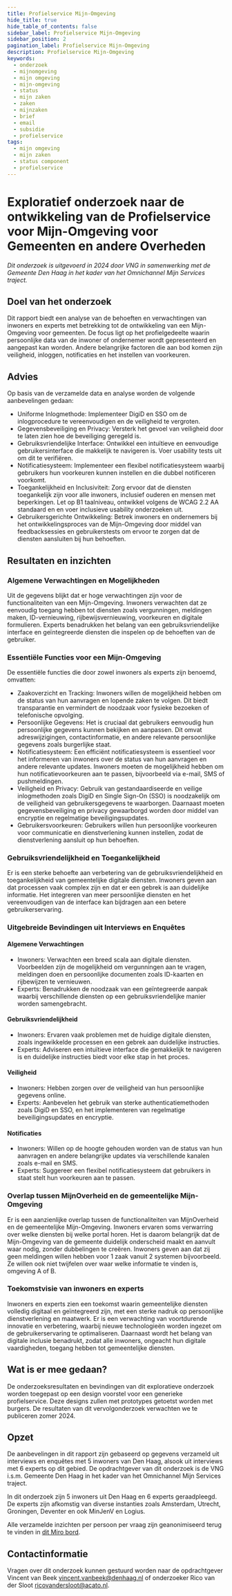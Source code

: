 ```yaml
---
title: Profielservice Mijn-Omgeving
hide_title: true
hide_table_of_contents: false
sidebar_label: Profielservice Mijn-Omgeving
sidebar_position: 2
pagination_label: Profielservice Mijn-Omgeving
description: Profielservice Mijn-Omgeving
keywords:
  - onderzoek
  - mijnomgeving
  - mijn omgeving
  - mijn-omgeving
  - status
  - mijn zaken
  - zaken
  - mijnzaken
  - brief
  - email
  - subsidie
  - profielservice
tags:
  - mijn omgeving
  - mijn zaken
  - status component
  - profielservice
---
```


<!-- @license CC0-1.0 -->

# Exploratief onderzoek naar de ontwikkeling van de Profielservice voor Mijn-Omgeving voor Gemeenten en andere Overheden

_Dit onderzoek is uitgevoerd in 2024 door VNG in samenwerking met de Gemeente Den Haag in het kader van het Omnichannel Mijn Services traject._

## Doel van het onderzoek

Dit rapport biedt een analyse van de behoeften en verwachtingen van inwoners en experts met betrekking tot de ontwikkeling van een Mijn-Omgeving voor gemeenten. De focus ligt op het profielgedeelte waarin persoonlijke data van de inwoner of ondernemer wordt gepresenteerd en aangepast kan worden. Andere belangrijke factoren die aan bod komen zijn veiligheid, inloggen, notificaties en het instellen van voorkeuren.

## Advies

Op basis van de verzamelde data en analyse worden de volgende aanbevelingen gedaan:

- Uniforme Inlogmethode: Implementeer DigiD en SSO om de inlogprocedure te vereenvoudigen en de veiligheid te vergroten.
- Gegevensbeveiliging en Privacy: Versterk het gevoel van veiligheid door te laten zien hoe de beveiliging geregeld is.
- Gebruiksvriendelijke Interface: Ontwikkel een intuïtieve en eenvoudige gebruikersinterface die makkelijk te navigeren is. Voer usability tests uit om dit te verifiëren.
- Notificatiesysteem: Implementeer een flexibel notificatiesysteem waarbij gebruikers hun voorkeuren kunnen instellen en die dubbel notificeren voorkomt.
- Toegankelijkheid en Inclusiviteit: Zorg ervoor dat de diensten toegankelijk zijn voor alle inwoners, inclusief ouderen en mensen met beperkingen. Let op B1 taalniveau, ontwikkel volgens de WCAG 2.2 AA standaard en en voer inclusieve usability onderzoeken uit.
- Gebruikersgerichte Ontwikkeling: Betrek inwoners en ondernemers bij het ontwikkelingsproces van de Mijn-Omgeving door middel van feedbacksessies en gebruikerstests om ervoor te zorgen dat de diensten aansluiten bij hun behoeften.

## Resultaten en inzichten

### Algemene Verwachtingen en Mogelijkheden

Uit de gegevens blijkt dat er hoge verwachtingen zijn voor de functionaliteiten van een Mijn-Omgeving. Inwoners verwachten dat ze eenvoudig toegang hebben tot diensten zoals vergunningen, meldingen maken, ID-vernieuwing, rijbewijsvernieuwing, voorkeuren en digitale formulieren. Experts benadrukken het belang van een gebruiksvriendelijke interface en geïntegreerde diensten die inspelen op de behoeften van de gebruiker.

### Essentiële Functies voor een Mijn-Omgeving

De essentiële functies die door zowel inwoners als experts zijn benoemd, omvatten:

- Zaakoverzicht en Tracking: Inwoners willen de mogelijkheid hebben om de status van hun aanvragen en lopende zaken te volgen. Dit biedt transparantie en vermindert de noodzaak voor fysieke bezoeken of telefonische opvolging.
- Persoonlijke Gegevens: Het is cruciaal dat gebruikers eenvoudig hun persoonlijke gegevens kunnen bekijken en aanpassen. Dit omvat adreswijzigingen, contactinformatie, en andere relevante persoonlijke gegevens zoals burgerlijke staat.
- Notificatiesysteem: Een efficiënt notificatiesysteem is essentieel voor het informeren van inwoners over de status van hun aanvragen en andere relevante updates. Inwoners moeten de mogelijkheid hebben om hun notificatievoorkeuren aan te passen, bijvoorbeeld via e-mail, SMS of pushmeldingen.
- Veiligheid en Privacy: Gebruik van gestandaardiseerde en veilige inlogmethoden zoals DigiD en Single Sign-On (SSO) is noodzakelijk om de veiligheid van gebruikersgegevens te waarborgen. Daarnaast moeten gegevensbeveiliging en privacy gewaarborgd worden door middel van encryptie en regelmatige beveiligingsupdates.
- Gebruikersvoorkeuren: Gebruikers willen hun persoonlijke voorkeuren voor communicatie en dienstverlening kunnen instellen, zodat de dienstverlening aansluit op hun behoeften.

### Gebruiksvriendelijkheid en Toegankelijkheid

Er is een sterke behoefte aan verbetering van de gebruiksvriendelijkheid en toegankelijkheid van gemeentelijke digitale diensten. Inwoners geven aan dat processen vaak complex zijn en dat er een gebrek is aan duidelijke informatie. Het integreren van meer persoonlijke diensten en het vereenvoudigen van de interface kan bijdragen aan een betere gebruikerservaring.

### Uitgebreide Bevindingen uit Interviews en Enquêtes

#### Algemene Verwachtingen

- Inwoners: Verwachten een breed scala aan digitale diensten. Voorbeelden zijn de mogelijkheid om vergunningen aan te vragen, meldingen doen en persoonlijke documenten zoals ID-kaarten en rijbewijzen te vernieuwen.
- Experts: Benadrukken de noodzaak van een geïntegreerde aanpak waarbij verschillende diensten op een gebruiksvriendelijke manier worden samengebracht.

#### Gebruiksvriendelijkheid

- Inwoners: Ervaren vaak problemen met de huidige digitale diensten, zoals ingewikkelde processen en een gebrek aan duidelijke instructies.
- Experts: Adviseren een intuïtieve interface die gemakkelijk te navigeren is en duidelijke instructies biedt voor elke stap in het proces.

#### Veiligheid

- Inwoners: Hebben zorgen over de veiligheid van hun persoonlijke gegevens online.
- Experts: Aanbevelen het gebruik van sterke authenticatiemethoden zoals DigiD en SSO, en het implementeren van regelmatige beveiligingsupdates en encryptie.

#### Notificaties

- Inwoners: Willen op de hoogte gehouden worden van de status van hun aanvragen en andere belangrijke updates via verschillende kanalen zoals e-mail en SMS.
- Experts: Suggereer een flexibel notificatiesysteem dat gebruikers in staat stelt hun voorkeuren aan te passen.

### Overlap tussen MijnOverheid en de gemeentelijke Mijn-Omgeving

Er is een aanzienlijke overlap tussen de functionaliteiten van MijnOverheid en de gemeentelijke Mijn-Omgeving. Inwoners ervaren soms verwarring over welke diensten bij welke portal horen. Het is daarom belangrijk dat de Mijn-Omgeving van de gemeente duidelijk onderscheid maakt en aanvult waar nodig, zonder dubbelingen te creëren. Inwoners geven aan dat zij geen meldingen willen hebben voor 1 zaak vanuit 2 systemen bijvoorbeeld. Ze willen ook niet twijfelen over waar welke informatie te vinden is, omgeving A of B.

### Toekomstvisie van inwoners en experts

Inwoners en experts zien een toekomst waarin gemeentelijke diensten volledig digitaal en geïntegreerd zijn, met een sterke nadruk op persoonlijke dienstverlening en maatwerk. Er is een verwachting van voortdurende innovatie en verbetering, waarbij nieuwe technologieën worden ingezet om de gebruikerservaring te optimaliseren. Daarnaast wordt het belang van digitale inclusie benadrukt, zodat alle inwoners, ongeacht hun digitale vaardigheden, toegang hebben tot gemeentelijke diensten.

## Wat is er mee gedaan?

De onderzoeksresultaten en bevindingen van dit exploratieve onderzoek worden toegepast op een design voorstel voor een generieke profielservice. Deze designs zullen met prototypes getoetst worden met burgers. De resultaten van dit vervolgonderzoek verwachten we te publiceren zomer 2024.

## Opzet

De aanbevelingen in dit rapport zijn gebaseerd op gegevens verzameld uit interviews en enquêtes met 5 inwoners van Den Haag, alsook uit interviews met 6 experts op dit gebied. De opdrachtgever van dit onderzoek is de VNG i.s.m. Gemeente Den Haag in het kader van het Omnichannel Mijn Services traject.

In dit onderzoek zijn 5 inwoners uit Den Haag en 6 experts geraadpleegd. De experts zijn afkomstig van diverse instanties zoals Amsterdam, Utrecht, Groningen, Deventer en ook MinJenV en Logius.

Alle verzamelde inzichten per persoon per vraag zijn geanonimiseerd terug te vinden in [dit Miro bord](https://miro.com/app/board/uXjVKRS1OdM=/?share_link_id=567456163403).

## Contactinformatie

Vragen over dit onderzoek kunnen gestuurd worden naar de opdrachtgever Vincent van Beek [vincent.vanbeek@denhaag.nl](mailto:vincent.vanbeek@denhaag.nl) of onderzoeker Rico van der Sloot [ricovandersloot@acato.nl](mailto:ricovandersloot@acato.nl).
